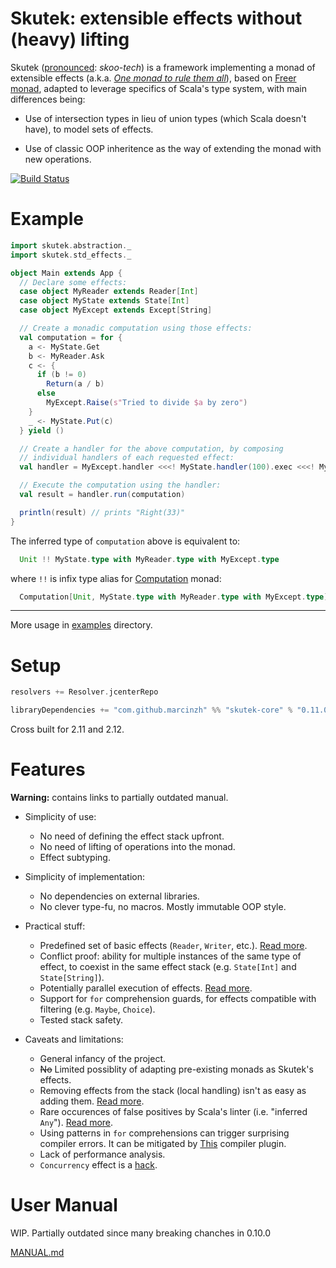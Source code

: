 
# Skutek: extensible effects without (heavy) lifting

Skutek ([pronounced](https://translate.google.com/#pl/en/skutek): *skoo-tech*) is a framework implementing a monad of extensible effects 
(a.k.a. [*One monad to rule them all*](https://www.youtube.com/watch?v=KGJLeHhsZBo)), based on [Freer monad](http://okmij.org/ftp/Haskell/extensible/more.pdf), adapted to leverage specifics of Scala's type system, with main differences being:

- Use of intersection types in lieu of union types (which Scala doesn't have), to model sets of effects.

- Use of classic OOP inheritence as the way of extending the monad with new operations.

[![Build Status](https://travis-ci.org/marcinzh/skutek.svg?branch=master)](https://travis-ci.org/marcinzh/skutek)

# Example
```scala
import skutek.abstraction._
import skutek.std_effects._

object Main extends App {
  // Declare some effects:
  case object MyReader extends Reader[Int]
  case object MyState extends State[Int]
  case object MyExcept extends Except[String]

  // Create a monadic computation using those effects:
  val computation = for {
    a <- MyState.Get
    b <- MyReader.Ask
    c <- {
      if (b != 0) 
        Return(a / b)
      else 
        MyExcept.Raise(s"Tried to divide $a by zero")
    }
    _ <- MyState.Put(c)
  } yield ()

  // Create a handler for the above computation, by composing
  // individual handlers of each requested effect:
  val handler = MyExcept.handler <<<! MyState.handler(100).exec <<<! MyReader.handler(3)

  // Execute the computation using the handler:
  val result = handler.run(computation)

  println(result) // prints "Right(33)"
}
```

The inferred type of `computation` above is equivalent to:
```scala
  Unit !! MyState.type with MyReader.type with MyExcept.type
```
where `!!` is infix type alias for [Computation](./core/src/main/scala/skutek/Computation.scala) monad:
```scala
  Computation[Unit, MyState.type with MyReader.type with MyExcept.type]
```

---

More usage in [examples](./examples/src/main/scala/skutek_examples) directory.

# Setup

```scala
resolvers += Resolver.jcenterRepo

libraryDependencies += "com.github.marcinzh" %% "skutek-core" % "0.11.0"
```
Cross built for 2.11 and 2.12.

# Features

  **Warning:** contains links to partially outdated manual.

- Simplicity of use:
    - No need of defining the effect stack upfront. 
    - No need of lifting of operations into the monad.
    - Effect subtyping.
    
- Simplicity of implementation:
    - No dependencies on external libraries.
    - No clever type-fu, no macros. Mostly immutable OOP style.
     
- Practical stuff:
    - Predefined set of basic effects (`Reader`, `Writer`, etc.). [Read more](MANUAL.md#part-ii---predefined-effects).
    - Conflict proof: ability for multiple instances of the same type of effect, to coexist in the same effect stack (e.g. `State[Int]` and `State[String]`).
    - Potentially parallel execution of effects. [Read more](MANUAL.md#parallellism).
    - Support for `for` comprehension guards, for effects compatible with filtering (e.g. `Maybe`, `Choice`).
    - Tested stack safety.    
    
- Caveats and limitations:
    - General infancy of the project.
    - ~~No~~ Limited possiblity of adapting pre-existing monads as Skutek's effects.
    - Removing effects from the stack (local handling) isn't as easy as adding them. [Read more](MANUAL.md#62-local-handling).
    - Rare occurences of false positives by Scala's linter (i.e. "inferred `Any`"). [Read more](MANUAL.md#32-caveats).
    - Using patterns in `for` comprehensions can trigger surprising compiler errors. It can be mitigated by [This](https://github.com/oleg-py/better-monadic-for) compiler plugin.
    - Lack of performance analysis.
    - `Concurrency` effect is a [hack](MANUAL.md#warning).


# User Manual

  WIP. Partially outdated since many breaking chanches in 0.10.0

  [MANUAL.md](MANUAL.md)
